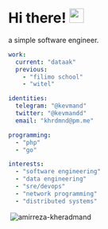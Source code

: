# Hi there! <img src="https://github.com/TheDudeThatCode/TheDudeThatCode/blob/master/Assets/Hi.gif" width="29px">

a simple software engineer.

```yaml
work:
  current: "dataak"
  previous:
    - "filimo school"
    - "witel"

identities:
  telegram: "@kevmand"
  twitter: "@kevmandd"
  email: "khrdmnd@pm.me"

programming:
  - "php"
  - "go"

interests:
  - "software engineering"
  - "data engineering"
  - "sre/devops"
  - "network programming"
  - "distributed systems"
```

<p>&nbsp;<img align="center" src="http://github-profile-summary-cards.vercel.app/api/cards/profile-details?username=j3yzz&theme=github_dark" alt="amirreza-kheradmand" /></p>
